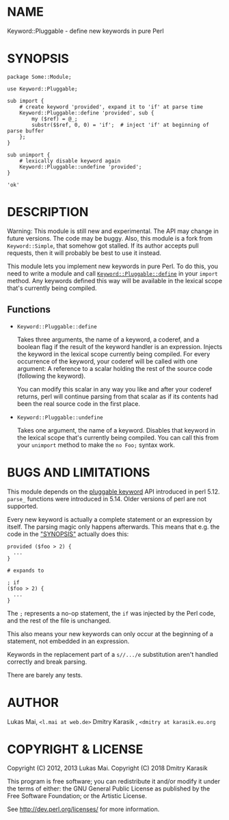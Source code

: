 # NAME

Keyword::Pluggable - define new keywords in pure Perl

# SYNOPSIS

    package Some::Module;
    
    use Keyword::Pluggable;
    
    sub import {
        # create keyword 'provided', expand it to 'if' at parse time
        Keyword::Pluggable::define 'provided', sub {
            my ($ref) = @_;
            substr($$ref, 0, 0) = 'if';  # inject 'if' at beginning of parse buffer
        };
    }
    
    sub unimport {
        # lexically disable keyword again
        Keyword::Pluggable::undefine 'provided';
    }

    'ok'

# DESCRIPTION

Warning: This module is still new and experimental. The API may change in
future versions. The code may be buggy. Also, this module is a fork from
`Keyword::Simple`, that somehow got stalled. If its author accepts pull requests,
then it will probably be best to use it instead.

This module lets you implement new keywords in pure Perl. To do this, you need
to write a module and call
[`Keyword::Pluggable::define`](#keyword-pluggable-define) in your `import`
method. Any keywords defined this way will be available in the lexical scope
that's currently being compiled.

## Functions

- `Keyword::Pluggable::define`

    Takes three arguments, the name of a keyword, a coderef, and a boolean flag if
    the result of the keyword handler is an expression. Injects the keyword
    in the lexical scope currently being compiled. For every occurrence of the
    keyword, your coderef will be called with one argument: A reference to a scalar
    holding the rest of the source code (following the keyword).

    You can modify this scalar in any way you like and after your coderef returns,
    perl will continue parsing from that scalar as if its contents had been the
    real source code in the first place.

- `Keyword::Pluggable::undefine`

    Takes one argument, the name of a keyword. Disables that keyword in the lexical
    scope that's currently being compiled. You can call this from your `unimport`
    method to make the `no Foo;` syntax work.

# BUGS AND LIMITATIONS

This module depends on the [pluggable keyword](https://metacpan.org/pod/perlapi.html#PL_keyword_plugin)
API introduced in perl 5.12. `parse_` functions were introduced in 5.14.
Older versions of perl are not supported.

Every new keyword is actually a complete statement or an expression by itself. The parsing magic
only happens afterwards. This means that e.g. the code in the ["SYNOPSIS"](#synopsis)
actually does this:

    provided ($foo > 2) {
      ...
    }

    # expands to

    ; if
    ($foo > 2) {
      ...
    }

The `;` represents a no-op statement, the `if` was injected by the Perl code,
and the rest of the file is unchanged.

This also means your new keywords can only occur at the beginning of a
statement, not embedded in an expression.

Keywords in the replacement part of a `s//.../e` substitution aren't handled
correctly and break parsing.

There are barely any tests.

# AUTHOR

Lukas Mai, `<l.mai at web.de>`
Dmitry Karasik , `<dmitry at karasik.eu.org`

# COPYRIGHT & LICENSE

Copyright (C) 2012, 2013 Lukas Mai.
Copyright (C) 2018 Dmitry Karasik

This program is free software; you can redistribute it and/or modify it
under the terms of either: the GNU General Public License as published
by the Free Software Foundation; or the Artistic License.

See http://dev.perl.org/licenses/ for more information.
